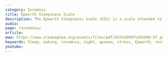 ```yaml
---
category: Insomnia
title: Epworth Sleepiness Scale
description: The Epworth Sleepiness Scale (ESS) is a scale intended to measure daytime sleepiness that is measured by use of a very short questionnaire. This can be helpful in diagnosing sleep disorders. It was introduced in 1991 by Dr Murray Johns of Epworth Hospital in Melbourne, Australia.
audio: 
page: /insomnia/
article: 
www: https://www.sleepapnea.org/assets/files/pdf/ESS%20PDF%201990-97.pdf
keywords: Sleep, waking, insomnia, night, apnoea, stress, Epworth, restriction, audio, questionnaire, sleep hygiene, sleep problem, sleep restriction
youtube:
--- 
```

